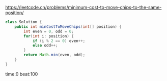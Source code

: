 
<https://leetcode.cn/problems/minimum-cost-to-move-chips-to-the-same-position/>

```java
class Solution {
    public int minCostToMoveChips(int[] position) {
        int even = 0, odd = 0;
        for(int i: position) {
            if (i % 2 == 0) even++;
            else odd++;
        }
        return Math.min(even, odd);
    }
}
```

time:0 beat:100

